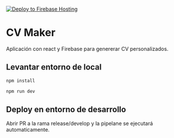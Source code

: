 [![Deploy to Firebase Hosting](https://github.com/puniker/cv-maker/actions/workflows/firebase-hosting-merge.yml/badge.svg)](https://github.com/puniker/cv-maker/actions/workflows/firebase-hosting-merge.yml)

# CV Maker

Aplicación con react y Firebase para genererar CV personalizados.

## Levantar entorno de local

```bash
npm install
```

```bash
npm run dev
```

## Deploy en entorno de desarrollo

Abrir PR a la rama release/develop y la pipelane se ejecutará automaticamente.
